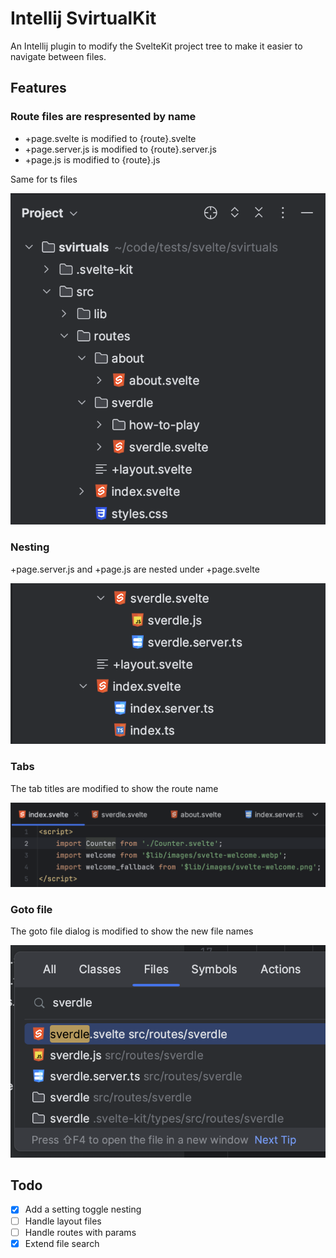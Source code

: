 # Intellij SvirtualKit

An Intellij plugin to modify the SvelteKit project tree to make it easier to navigate between files.

## Features

### Route files are respresented by name

- +page.svelte is modified to {route}.svelte
- +page.server.js is modified to {route}.server.js
- +page.js is modified to {route}.js

Same for ts files

![routes.png](src/main/resources/images/routes.png)

### Nesting

+page.server.js and +page.js are nested under +page.svelte

![nesting.png](src/main/resources/images/nesting.png)

### Tabs

The tab titles are modified to show the route name

![tabs.png](src/main/resources/images/tabs.png)

### Goto file

The goto file dialog is modified to show the new file names

![goto.png](src/main/resources/images/goto-file.png)

## Todo

- [x] Add a setting toggle nesting
- [ ] Handle layout files
- [ ] Handle routes with params
- [x] Extend file search